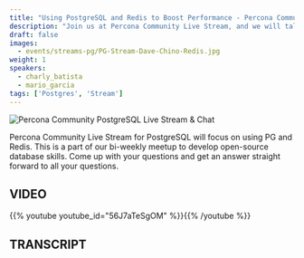```yaml
---
title: "Using PostgreSQL and Redis to Boost Performance - Percona Community PostgreSQL Live Stream & Chat - November 17th"
description: "Join us at Percona Community Live Stream, and we will talk about how to use PG and Redis to boost performance with database experts on Thursday, November 17th at 10:00 AM EST / 04:00 PM CET / 08:30 PM IST"
draft: false
images:
  - events/streams-pg/PG-Stream-Dave-Chino-Redis.jpg
weight: 1
speakers:
  - charly_batista
  - mario_garcia
tags: ['Postgres', 'Stream']
---
```

![Percona Community PostgreSQL Live Stream & Chat](events/streams-pg/PG-Stream-Dave-Chino-Redis.jpg)
 
Percona Community Live Stream for PostgreSQL will focus on using PG and Redis. This is a part of our bi-weekly meetup to develop open-source database skills. Come up with your questions and get an answer straight forward to all your questions.
 
## VIDEO
 
{{% youtube youtube_id="56J7aTeSgOM" %}}{{% /youtube %}}

 
## TRANSCRIPT
